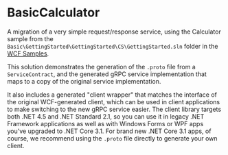 # BasicCalculator

A migration of a very simple request/response service, using the Calculator sample
from the `Basic\GettingStarted\GettingStarted\CS\GettingStarted.sln` folder in the
[WCF Samples](https://docs.microsoft.com/dotnet/framework/wcf/samples/).

This solution demonstrates the generation of the `.proto` file from a `ServiceContract`, and the
generated gRPC service implementation that maps to a copy of the original service implementation.

It also includes a generated "client wrapper" that matches the interface of the original WCF-generated
client, which can be used in client applications to make switching to the new gRPC service easier.
The client library targets both .NET 4.5 and .NET Standard 2.1, so you can use it in legacy .NET Framework
applications as well as with Windows Forms or WPF apps you've upgraded to .NET Core 3.1. For brand new
.NET Core 3.1 apps, of course, we recommend using the `.proto` file directly to generate your own client.
